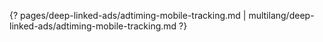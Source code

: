 {? pages/deep-linked-ads/adtiming-mobile-tracking.md | multilang/deep-linked-ads/adtiming-mobile-tracking.md ?}
